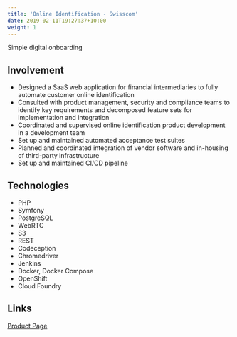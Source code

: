 ```yaml
---
title: 'Online Identification - Swisscom'
date: 2019-02-11T19:27:37+10:00
weight: 1
---
```


Simple digital onboarding

<!--more-->

## Involvement

* Designed a SaaS web application for financial intermediaries to fully automate customer online identification
* Consulted with product management, security and compliance teams to identify key requirements and decomposed feature sets for implementation and integration
* Coordinated and supervised online identification product development in a development team
* Set up and maintained automated acceptance test suites
* Planned and coordinated integration of vendor software and in-housing of third-party infrastructure
* Set up and maintained CI/CD pipeline

## Technologies

* PHP
* Symfony
* PostgreSQL
* WebRTC
* S3
* REST
* Codeception
* Chromedriver
* Jenkins
* Docker, Docker Compose
* OpenShift
* Cloud Foundry

## Links

[Product Page](https://www.swisscom.ch/en/business/enterprise/offer/banking/digital-identification-signing.html)
